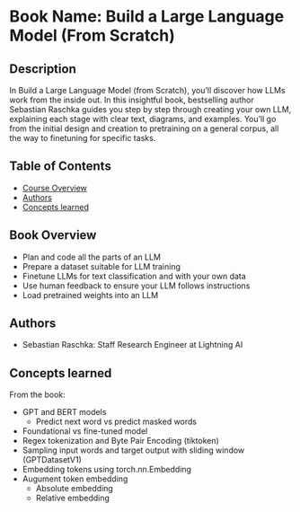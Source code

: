 # Book Name: Build a Large Language Model (From Scratch)

## Description
In Build a Large Language Model (from Scratch), you’ll discover how LLMs work from the inside out. In this insightful book, bestselling author Sebastian Raschka guides you step by step through creating your own LLM, explaining each stage with clear text, diagrams, and examples. You’ll go from the initial design and creation to pretraining on a general corpus, all the way to finetuning for specific tasks.


## Table of Contents
- [Course Overview](#course-overview)
- [Authors](#authors)
- [Concepts learned](#concepts)

## Book Overview
- Plan and code all the parts of an LLM
- Prepare a dataset suitable for LLM training
- Finetune LLMs for text classification and with your own data
- Use human feedback to ensure your LLM follows instructions
- Load pretrained weights into an LLM

## Authors
- Sebastian Raschka: Staff Research Engineer at Lightning AI

## Concepts learned
From the book:

- GPT and BERT models
    - Predict next word vs predict masked words
- Foundational vs fine-tuned model
- Regex tokenization and Byte Pair Encoding (tiktoken)
- Sampling input words and target output with sliding window (GPTDatasetV1)
- Embedding tokens using torch.nn.Embedding
- Augument token embedding
    - Absolute embedding
    - Relative embedding

    
